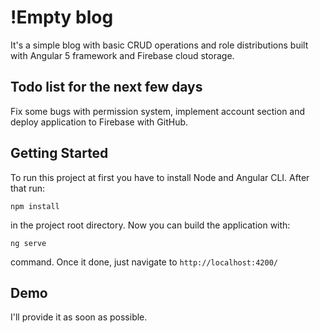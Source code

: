 # !Empty blog

It's a simple blog with basic CRUD operations and role distributions built with Angular 5 framework and Firebase cloud storage.

## Todo list for the next few days
Fix some bugs with permission system, implement account section and deploy application to Firebase with GitHub.

## Getting Started

To run this project at first you have to install Node and Angular CLI. After that run:
```
npm install
```
in the project root directory. Now you can build the application with:
```
ng serve
``` 
command. Once it done, just navigate to ``` http://localhost:4200/ ```


## Demo

I'll provide it as soon as possible.

